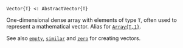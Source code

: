 ```
Vector{T} <: AbstractVector{T}
```

One-dimensional dense array with elements of type `T`, often used to represent a mathematical vector. Alias for [`Array{T,1}`](@ref).

See also [`empty`](@ref), [`similar`](@ref) and [`zero`](@ref) for creating vectors.

